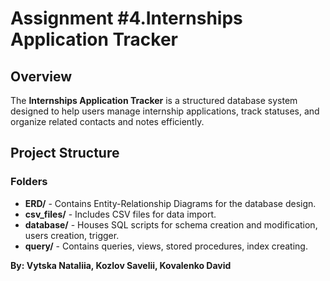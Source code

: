 # Assignment #4.Internships Application Tracker

## Overview
The **Internships Application Tracker** is a structured database system designed to help users manage internship applications, track statuses, and organize related contacts and notes efficiently.

## Project Structure

### Folders
- **ERD/** - Contains Entity-Relationship Diagrams for the database design.
- **csv_files/** - Includes CSV files for data import.
- **database/** - Houses SQL scripts for schema creation and modification, users creation, trigger.
- **query/** - Contains queries, views, stored procedures, index creating.

**By: Vytska Nataliia, Kozlov Savelii, Kovalenko David**
